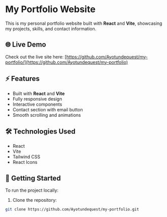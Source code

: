 # My Portfolio Website

This is my personal portfolio website built with **React** and **Vite**, showcasing my projects, skills, and contact information.

## 🌐 Live Demo
Check out the live site here: [https://github.com/Ayotundequest/my-portfolio/](https://github.com/Ayotundequest/my-portfolio)

## ⚡ Features
- Built with **React** and **Vite**
- Fully responsive design
- Interactive components
- Contact section with email button
- Smooth scrolling and animations

## 🛠️ Technologies Used
- React
- Vite
- Tailwind CSS
- React Icons

## 🚀 Getting Started
To run the project locally:

1. Clone the repository:
```bash
git clone https://github.com/Ayotundequest/my-portfolio.git
